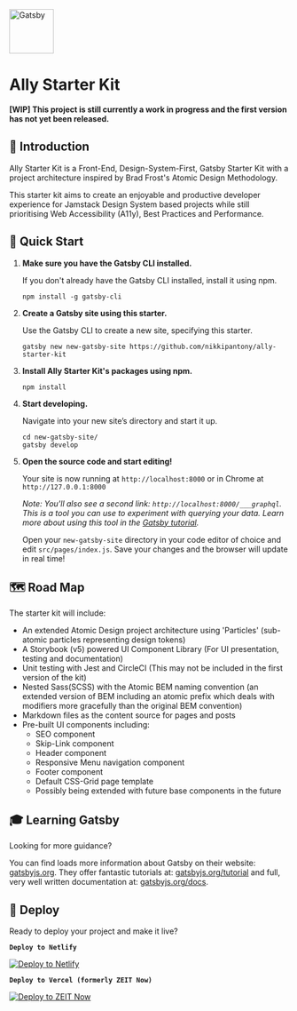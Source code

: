 <img alt="Gatsby" src="https://www.gatsbyjs.org/monogram.svg" width="80" />

# Ally Starter Kit

**[WIP] This project is still currently a work in progress and the first version has not yet been released.**

## 👋 Introduction

Ally Starter Kit is a Front-End, Design-System-First, Gatsby Starter Kit with a project architecture inspired by Brad Frost's Atomic Design Methodology.

This starter kit aims to create an enjoyable and productive developer experience for Jamstack Design System based projects while still prioritising Web Accessibility (A11y), Best Practices and Performance.

## 💨 Quick Start

1.  **Make sure you have the Gatsby CLI installed.**

    If you don't already have the Gatsby CLI installed, install it using npm.

    ```shell
    npm install -g gatsby-cli
    ```

2.  **Create a Gatsby site using this starter.**

    Use the Gatsby CLI to create a new site, specifying this starter.

    ```shell
    gatsby new new-gatsby-site https://github.com/nikkipantony/ally-starter-kit
    ```

3.  **Install Ally Starter Kit's packages using npm.**

    ```shell
    npm install
    ```

4.  **Start developing.**

    Navigate into your new site’s directory and start it up.

    ```shell
    cd new-gatsby-site/
    gatsby develop
    ```

5.  **Open the source code and start editing!**

    Your site is now running at `http://localhost:8000` or in Chrome at `http://127.0.0.1:8000`

    _Note: You'll also see a second link: _`http://localhost:8000/___graphql`_. This is a tool you can use to experiment with querying your data. Learn more about using this tool in the [Gatsby tutorial](https://www.gatsbyjs.org/tutorial/part-five/#introducing-graphiql)._

    Open your `new-gatsby-site` directory in your code editor of choice and edit `src/pages/index.js`. Save your changes and the browser will update in real time!

## 🗺️ Road Map

The starter kit will include:

-   An extended Atomic Design project architecture using 'Particles' (sub-atomic particles representing design tokens)
-   A Storybook (v5) powered UI Component Library (For UI presentation, testing and documentation)
-   Unit testing with Jest and CircleCI (This may not be included in the first version of the kit)
-   Nested Sass(SCSS) with the Atomic BEM naming convention (an extended version of BEM including an atomic prefix which deals with modifiers more gracefully than the original BEM convention)
-   Markdown files as the content source for pages and posts
-   Pre-built UI components including:
    -   SEO component
    -   Skip-Link component
    -   Header component
    -   Responsive Menu navigation component
    -   Footer component
    -   Default CSS-Grid page template
    -   Possibly being extended with future base components in the future

## 🎓 Learning Gatsby

Looking for more guidance?

You can find loads more information about Gatsby on their website: [gatsbyjs.org](https://www.gatsbyjs.org/). They offer fantastic tutorials at: [gatsbyjs.org/tutorial](https://www.gatsbyjs.org/tutorial) and full, very well written documentation at: [gatsbyjs.org/docs](https://www.gatsbyjs.org/docs).

## 🚀 Deploy

Ready to deploy your project and make it live?

**`Deploy to Netlify`**

[![Deploy to Netlify](https://www.netlify.com/img/deploy/button.svg)](https://app.netlify.com/start/deploy?repository=https://github.com/nikkipantony/gatsby-starter-sass-bem-md)

**`Deploy to Vercel (formerly ZEIT Now)`**

[![Deploy to ZEIT Now](https://zeit.co/button)](https://zeit.co/import/project?template=https://github.com/nikkipantony/gatsby-starter-sass-bem-md)
